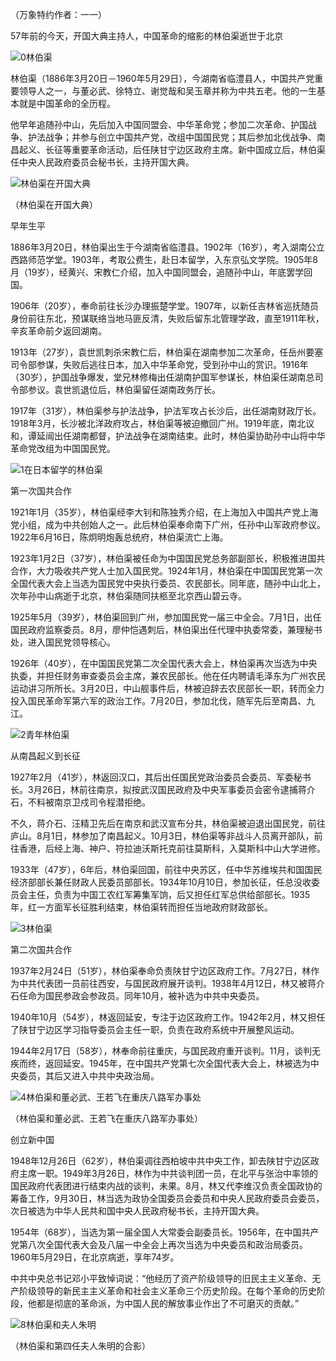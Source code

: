 （万象特约作者：一一）

57年前的今天，开国大典主持人，中国革命的缩影的林伯渠逝世于北京

![0林伯渠](0林伯渠.jpg)

林伯渠（1886年3月20日－1960年5月29日），今湖南省临澧县人，中国共产党重要领导人之一，与董必武、徐特立、谢觉哉和吴玉章并称为中共五老。他的一生基本就是中国革命的全历程。

他早年追随孙中山，先后加入中国同盟会、中华革命党；参加二次革命、护国战争、护法战争；并参与创立中国共产党，改组中国国民党；其后参加北伐战争、南昌起义、长征等重要革命活动，后任陕甘宁边区政府主席。新中国成立后，林伯渠任中央人民政府委员会秘书长，主持开国大典。

![林伯渠在开国大典](林伯渠在开国大典.jpg)

（林伯渠在开国大典）

早年生平

1886年3月20日，林伯渠出生于今湖南省临澧县。1902年（16岁），考入湖南公立西路师范学堂。1903年，考取公费生，赴日本留学，入东京弘文学院。1905年8月（19岁），经黄兴、宋教仁介绍，加入中国同盟会，追随孙中山，年底罢学回国。

1906年（20岁），奉命前往长沙办理振楚学堂。1907年，以新任吉林省巡抚随员身份前往东北，预谋联络当地马匪反清，失败后留东北管理学政，直至1911年秋，辛亥革命前夕返回湖南。

1913年（27岁），袁世凯刺杀宋教仁后，林伯渠在湖南参加二次革命，任岳州要塞司令部参谋，失败后逃往日本，加入中华革命党，受到孙中山的赏识。1916年（30岁），护国战争爆发，堂兄林修梅出任湖南护国军参谋长，林伯渠任湖南总司令部参议。袁世凯退位后，林伯渠留任湖南政务厅长。

1917年（31岁），林伯渠参与护法战争，护法军攻占长沙后，出任湖南财政厅长。1918年3月，长沙被北洋政府攻占，林伯渠等被迫撤回广州。1919年底，南北议和，谭延闿出任湖南都督，护法战争在湖南结束。此时，林伯渠协助孙中山将中华革命党改组为中国国民党。

![1在日本留学的林伯渠](1在日本留学的林伯渠.jpg)

第一次国共合作

1921年1月（35岁），林伯渠经李大钊和陈独秀介绍，在上海加入中国共产党上海党小组，成为中共创始人之一。此后林伯渠奉命南下广州，任孙中山军政府参议。1922年6月16日，陈炯明炮轰总统府，林伯渠流亡上海。

1923年1月2日（37岁），林伯渠被任命为中国国民党总务部副部长，积极推进国共合作，大力吸收共产党人士加入国民党。1924年1月，林伯渠在中国国民党第一次全国代表大会上当选为国民党中央执行委员、农民部长。同年底，随孙中山北上，次年孙中山病逝于北京，林伯渠随同扶柩至北京西山碧云寺。

1925年5月（39岁），林伯渠回到广州，参加国民党一届三中全会。7月1日，出任国民政府监察委员。8月，廖仲恺遇刺后，林伯渠出任代理中执委常委，兼理秘书处，进入国民党领导核心。

1926年（40岁），在中国国民党第二次全国代表大会上，林伯渠再次当选为中央执委，并担任财务审查委员会主席，兼农民部长。他在任内聘请毛泽东为广州农民运动讲习所所长。3月20日，中山舰事件后，林被迫辞去农民部长一职，转而全力投入国民革命军第六军的政治工作。7月20日，参加北伐，随军先后至南昌、九江。

![2青年林伯渠](2青年林伯渠.jpg)

从南昌起义到长征

1927年2月（41岁），林返回汉口，其后出任国民党政治委员会委员、军委秘书长。3月26日，林前往南京，拟按武汉国民政府及中央军事委员会密令逮捕蒋介石，不料被南京卫戍司令程潜拒绝。

不久，蒋介石、汪精卫先后在南京和武汉宣布分共，林伯渠被迫退出国民党，前往庐山。8月1日，林参加了南昌起义。10月3日，林伯渠等非战斗人员离开部队，前往香港，后经上海、神户、符拉迪沃斯托克前往莫斯科，入莫斯科中山大学进修。

1933年（47岁），6年后，林伯渠回国，前往中央苏区，任中华苏维埃共和国国民经济部部长兼任财政人民委员部部长。1934年10月10日，参加长征，任总没收委员会主任，负责为中国工农红军筹集军饷，后又担任红军总供给部部长。1935年，红一方面军长征胜利结束，林伯渠转而担任当地政府财政部长。

![3林伯渠](3林伯渠.jpg)

第二次国共合作

1937年2月24日（51岁），林伯渠奉命负责陕甘宁边区政府工作。7月27日，林作为中共代表团一员前往西安，与国民政府展开谈判。1938年4月12日，林又被蒋介石任命为国民参政会参政员。同年10月，被补选为中共中央委员。

1940年10月（54岁），林返回延安，专注于边区政府工作。1942年2月，林又担任了陕甘宁边区学习指导委员会主任一职，负责在政府系统中开展整风运动。

1944年2月17日（58岁），林奉命前往重庆，与国民政府重开谈判。11月，谈判无疾而终，返回延安。1945年，在中国共产党第七次全国代表大会上，林被选为中央委员，其后又进入中共中央政治局。



![4林伯渠和董必武、王若飞在重庆八路军办事处](4林伯渠和董必武、王若飞在重庆八路军办事处.jpg)

（林伯渠和董必武、王若飞在重庆八路军办事处）

创立新中国

1948年12月26日（62岁），林伯渠调往西柏坡中共中央工作，卸去陕甘宁边区政府主席一职。1949年3月26日，林作为中共谈判团一员，在北平与张治中率领的国民政府代表团进行结束内战的谈判，未果。8月，林又代李维汉负责全国政协的筹备工作，9月30日，林当选为政协全国委员会委员和中央人民政府委员会委员，次日被选为中华人民共和国中央人民政府秘书长，主持开国大典。

1954年（68岁），当选为第一届全国人大常委会副委员长。1956年，在中国共产党第八次全国代表大会及八届一中全会上再次当选为中央委员和政治局委员。1960年5月29日，在北京病逝，享年74岁。

中共中央总书记邓小平致悼词说：“他经历了资产阶级领导的旧民主主义革命、无产阶级领导的新民主主义革命和社会主义革命三个历史阶段。在每个革命的历史阶段，他都是彻底的革命派，为中国人民的解放事业作出了不可磨灭的贡献。”



![8林伯渠和夫人朱明](8林伯渠和夫人朱明.jpg)

（林伯渠和第四任夫人朱明的合影）